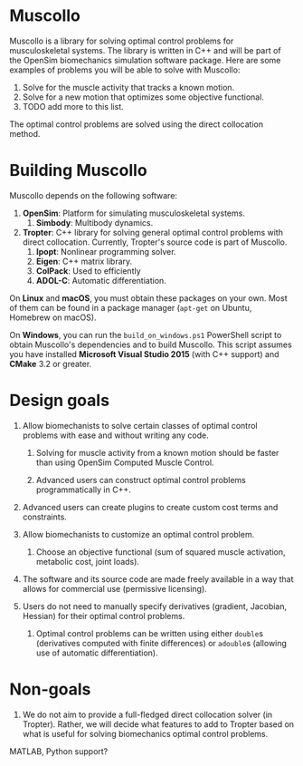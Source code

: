 Muscollo
========

Muscollo is a library for solving optimal control problems for 
musculoskeletal systems. The library is written in C++ and will be part of 
the OpenSim biomechanics simulation software package. Here are some examples of 
problems you will be able to solve with Muscollo:

1. Solve for the muscle activity that tracks a known motion.
2. Solve for a new motion that optimizes some objective functional.
3. TODO add more to this list.

The optimal control problems are solved using the direct collocation method.

Building Muscollo
=================

Muscollo depends on the following software:

1. **OpenSim**: Platform for simulating musculoskeletal systems.
   1. **Simbody**: Multibody dynamics.
2. **Tropter**: C++ library for solving general optimal control problems with 
direct collocation. Currently, Tropter's source code is part of Muscollo.
   1. **Ipopt**: Nonlinear programming solver.
   2. **Eigen**: C++ matrix library.
   3. **ColPack**: Used to efficiently 
   4. **ADOL-C**: Automatic differentiation.

On **Linux** and **macOS**, you must obtain these packages on your own. Most of
them can be found in a package manager (`apt-get` on Ubuntu, Homebrew on macOS).

On **Windows**, you can run the `build_on_windows.ps1` PowerShell script to 
obtain Muscollo's dependencies and to build Muscollo. This script assumes you
have installed **Microsoft Visual Studio 2015** (with C++ support) and **CMake**
3.2 or greater.

Design goals
============

1. Allow biomechanists to solve certain classes of optimal control problems with
   ease and without writing any code.

   1. Solving for muscle activity from a known motion should be faster than 
      using OpenSim Computed Muscle Control.
      
   2. Advanced users can construct optimal control problems programmatically in
      C++.
   
3. Advanced users can create plugins to create custom cost terms and 
   constraints.
      
2. Allow biomechanists to customize an optimal control problem.

   1. Choose an objective functional (sum of squared muscle activation, 
      metabolic cost, joint loads).
      
3. The software and its source code are made freely available in a way that 
   allows for commercial use (permissive licensing).
   
4. Users do not need to manually specify derivatives (gradient, Jacobian, 
   Hessian) for their optimal control problems.
   
   1. Optimal control problems can be written using either `double`s 
      (derivatives computed with finite differences) or `adouble`s (allowing use
      of automatic differentiation).


Non-goals
=========

1.  We do not aim to provide a full-fledged direct collocation solver (in 
    Tropter). Rather, we will decide what features to add to Tropter based on 
    what is useful for solving biomechanics optimal control problems.


MATLAB, Python support?
